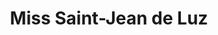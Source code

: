 ---
title: "Miss Saint-Jean de Luz"
url: /saint-jean-de-luz/miss-saint-jean-de-luz/
shop: vêtements
---